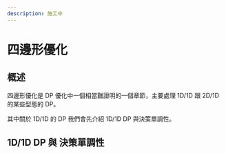 ```yaml
---
description: 施工中
---
```


# 四邊形優化

## 概述

四邊形優化是 DP 優化中一個相當難證明的一個章節，主要處理 1D/1D 跟 2D/1D 的某些型態的 DP。

其中關於 1D/1D 的 DP 我們會先介紹 1D/1D DP 與決策單調性。

## 1D/1D DP 與 決策單調性



